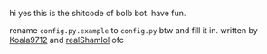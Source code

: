 hi yes this is the shitcode of bolb bot. 
have fun.

rename `config.py.example` to `config.py` btw and fill it in.
written by [Koala9712](https://github.com/koala9712) and [realShamlol](https://github.com/realShamlol) ofc
